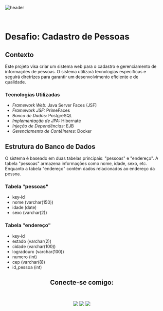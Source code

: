 ![header](https://capsule-render.vercel.app/api?text=DESAFIO&fontColor=d6ace6&animation=fadeIn&color=6714a6&height=120&section=head)

<br>

# Desafio: Cadastro de Pessoas

## Contexto
Este projeto visa criar um sistema web para o cadastro e gerenciamento de informações de pessoas. O sistema utilizará tecnologias específicas e seguirá diretrizes para garantir um desenvolvimento eficiente e de qualidade.

### Tecnologias Utilizadas
- *Framework Web:* Java Server Faces (JSF)
- *Framework JSF:* PrimeFaces
- *Banco de Dados:* PostgreSQL
- *Implementação de JPA:* Hibernate
- *Injeção de Dependências:* EJB
- *Gerenciamento de Contêineres:* Docker

## Estrutura do Banco de Dados
O sistema é baseado em duas tabelas principais: "pessoas" e "endereço". A tabela "pessoas" armazena informações como nome, idade, sexo, etc. Enquanto a tabela "endereço" contém dados relacionados ao endereço da pessoa.

### Tabela "pessoas"
- key-id
- nome (varchar(150))
- idade (date)
- sexo (varchar(2))

### Tabela "endereço"
- key-id
- estado (varchar(2))
- cidade (varchar(100))
- logradouro (varchar(100))
- numero (int)
- cep (varchar(8))
- id_pessoa (int)

<div align="center">

##  Conecte-se comigo:

<br>  

<a href="https://instagram.com/julianeandradess?utm_source=qr&igshid=MzNlNGNkZWQ4Mg%3D%3D" target="_blank"><img src="https://img.shields.io/badge/-Instagram-%23E4405F?style=for-the-badge&logo=instagram&logoColor=white" target="_blank"></a> <a href= "mailto:julianeandradesilva@outlook.com"><img src="https://img.shields.io/badge/-Email-000?style=for-the-badge&logo=microsoft-outlook&logoColor=E94D5F" target="_blank"></a> <a href="https://www.linkedin.com/in/julianeandrade-dev/" target="_blank"><img src="https://img.shields.io/badge/Linkedlin-0000FF?style=for-the-badge&logo=linkedlin&logoColor=blue" target="_blank"></a>
  
</div> 
